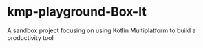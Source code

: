 # kmp-playground-Box-It
A sandbox project focusing on using Kotlin Multiplatform to build a productivity tool
